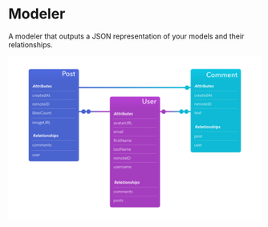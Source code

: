 # Modeler

A modeler that outputs a JSON representation of your models and their relationships.

![Modeler](https://raw.githubusercontent.com/3lvis/Modeler/master/Images/model-v7.png)
